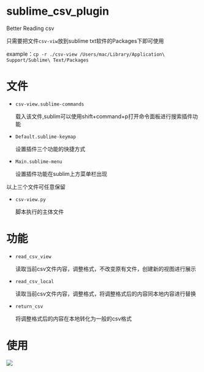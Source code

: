 # sublime_csv_plugin
Better Reading csv


只需要把文件`csv-viw`放到sublime txt软件的Packages下即可使用

example：`cp -r ./csv-view /Users/mac/Library/Application\ Support/Sublime\ Text/Packages `

# 文件

* `csv-view.sublime-commands`

  载入该文件,sublim可以使用shift+command+p打开命令面板进行搜索插件功能

* `Default.sublime-keymap`

  设置插件三个功能的快捷方式

* `Main.sublime-menu`

  设置插件功能在sublim上方菜单栏出现

以上三个文件可任意保留

* `csv-view.py`

  脚本执行的主体文件

# 功能

* `read_csv_view`

  读取当前csv文件内容，调整格式，不改变原有文件，创建新的视图进行展示

* `read_csv_local`

  读取当前csv文件内容，调整格式，将调整格式后的内容同本地内容进行替换

* `return_csv`

  将调整格式后的内容在本地转化为一般的csv格式

# 使用

![](./csv-view/tme/1.gif)

